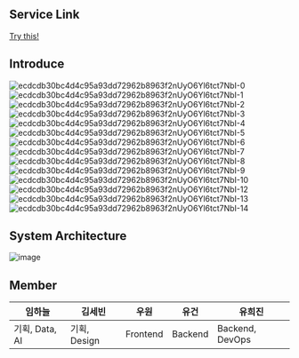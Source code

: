 ## Service Link
[Try this!](http://www.minwon.site)
## Introduce
![ecdcdb30bc4d4c95a93dd72962b8963f2nUyO6Yl6tct7NbI-0](https://github.com/user-attachments/assets/d23d9021-1da2-4639-86c2-da9ee6b0bc6a)
![ecdcdb30bc4d4c95a93dd72962b8963f2nUyO6Yl6tct7NbI-1](https://github.com/user-attachments/assets/a937a59f-d970-47e8-82cc-721290ae362f)
![ecdcdb30bc4d4c95a93dd72962b8963f2nUyO6Yl6tct7NbI-2](https://github.com/user-attachments/assets/977d7129-4ac7-450d-a93b-e6ebfef21127)
![ecdcdb30bc4d4c95a93dd72962b8963f2nUyO6Yl6tct7NbI-3](https://github.com/user-attachments/assets/94faf39d-e52d-44b0-bf2b-fa08998917d9)
![ecdcdb30bc4d4c95a93dd72962b8963f2nUyO6Yl6tct7NbI-4](https://github.com/user-attachments/assets/2df96d64-7ad3-4054-9aae-a5c0ee1ccb82)
![ecdcdb30bc4d4c95a93dd72962b8963f2nUyO6Yl6tct7NbI-5](https://github.com/user-attachments/assets/ae513521-e241-4b98-8c18-cba1bd023b7b)
![ecdcdb30bc4d4c95a93dd72962b8963f2nUyO6Yl6tct7NbI-6](https://github.com/user-attachments/assets/2faab1d3-6218-4f0f-9b17-4eaaeb9765b1)
![ecdcdb30bc4d4c95a93dd72962b8963f2nUyO6Yl6tct7NbI-7](https://github.com/user-attachments/assets/55d4ffc7-1c84-4559-b78d-fa48bb32522e)
![ecdcdb30bc4d4c95a93dd72962b8963f2nUyO6Yl6tct7NbI-8](https://github.com/user-attachments/assets/c92adb74-6e58-4720-a2e7-d1d2ca4045cc)
![ecdcdb30bc4d4c95a93dd72962b8963f2nUyO6Yl6tct7NbI-9](https://github.com/user-attachments/assets/a940154c-9178-4053-a29d-38a32676e833)
![ecdcdb30bc4d4c95a93dd72962b8963f2nUyO6Yl6tct7NbI-10](https://github.com/user-attachments/assets/75187012-0eed-468e-be4d-0ede6685fec8)
![ecdcdb30bc4d4c95a93dd72962b8963f2nUyO6Yl6tct7NbI-12](https://github.com/user-attachments/assets/468976b9-ac7e-4873-a096-df4a65b2e24a)
![ecdcdb30bc4d4c95a93dd72962b8963f2nUyO6Yl6tct7NbI-13](https://github.com/user-attachments/assets/dcfdda02-0be3-41e3-bd17-1712e10af0e6)
![ecdcdb30bc4d4c95a93dd72962b8963f2nUyO6Yl6tct7NbI-14](https://github.com/user-attachments/assets/95a3849b-a386-4959-8357-442442731418)

## System Architecture
![image](https://github.com/user-attachments/assets/823c8c9d-2103-4d41-9c91-a467bdf00647)

## Member
| 임하늘 | 김세빈 | 우원 | 유건 | 유희진 |
| ---| --- | --- | --- | --- |
| 기획, Data, AI | 기획, Design | Frontend | Backend | Backend, DevOps |
